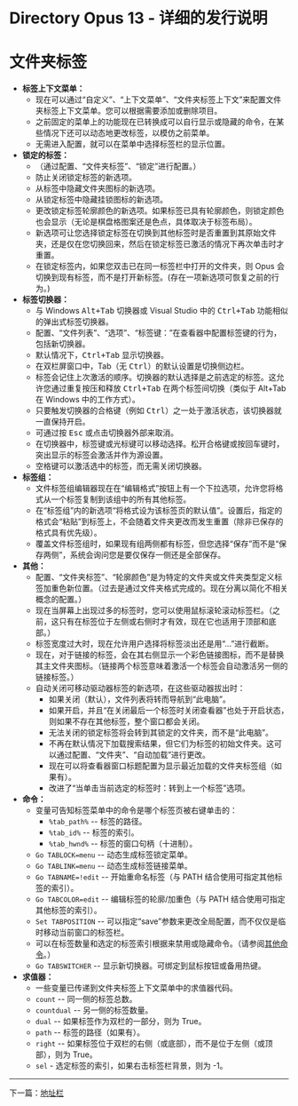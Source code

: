 # Directory Opus 13 - 详细的发行说明

# 文件夹标签

- **标签上下文菜单：**
  - 现在可以通过“自定义”、“上下文菜单”、“文件夹标签上下文”来配置文件夹标签上下文菜单。您可以根据需要添加或删除项目。
  - 之前固定的菜单上的功能现在已转换成可以自行显示或隐藏的命令，在某些情况下还可以动态地更改标签，以模仿之前菜单。
  - 无需进入配置，就可以在菜单中选择标签栏的显示位置。
- **锁定的标签：**
  - （通过配置、“文件夹标签”、“锁定”进行配置。）
  - 防止关闭锁定标签的新选项。
  - 从标签中隐藏文件夹图标的新选项。
  - 从锁定标签中隐藏挂锁图标的新选项。
  - 更改锁定标签轮廓颜色的新选项。如果标签已具有轮廓颜色，则锁定颜色也会显示（无论是棋盘格图案还是色点，具体取决于标签布局）。
  - 新选项可让您选择锁定标签在切换到其他标签时是否重置到其原始文件夹，还是仅在您切换回来，然后在锁定标签已激活的情况下再次单击时才重置。
  - 在锁定标签内，如果您双击已在同一标签栏中打开的文件夹，则 Opus 会切换到现有标签，而不是打开新标签。(存在一项新选项可恢复之前的行为。)
- **标签切换器：**
  - 与 Windows <kbd>Alt+Tab</kbd> 切换器或 Visual Studio 中的 <kbd>Ctrl+Tab</kbd> 功能相似的弹出式标签切换器。
  - 配置、“文件列表”、“选项”、“标签键：”在查看器中配置标签键的行为，包括新切换器。
  - 默认情况下，<kbd>Ctrl+Tab</kbd> 显示切换器。
  - 在双栏屏窗口中，Tab（无 <kbd>Ctrl</kbd>）的默认设置是切换侧边栏。
  - 标签会记住上次激活的顺序。切换器的默认选择是之前选定的标签。这允许您通过重复按压和释放 <kbd>Ctrl+Tab</kbd> 在两个标签间切换（类似于 Alt+Tab 在 Windows 中的工作方式）。
  - 只要触发切换器的合格键（例如 <kbd>Ctrl</kbd>）之一处于激活状态，该切换器就一直保持开启。
  - 可通过按 <kbd>Esc</kbd> 或点击切换器外部来取消。
  - 在切换器中，标签键或光标键可以移动选择。松开合格键或按回车键时，突出显示的标签会激活并作为源设置。
  - 空格键可以激活选中的标签，而无需关闭切换器。
- **标签组：**
  - 文件标签组编辑器现在在“编辑格式”按钮上有一个下拉选项，允许您将格式从一个标签复制到该组中的所有其他标签。
  - 在“标签组”内的新选项“将格式设为该标签页的默认值”。设置后，指定的格式会“粘贴”到标签上，不会随着文件夹更改而发生重置（除非已保存的格式具有优先级）。
  - 覆盖文件标签组时，如果现有组两侧都有标签，但您选择“保存”而不是“保存两侧”，系统会询问您是要仅保存一侧还是全部保存。
- **其他：**
  - 配置、“文件夹标签”、“轮廓颜色”是为特定的文件夹或文件夹类型定义标签加重色新位置。（过去是通过文件夹格式完成的。现在分离以简化不相关概念的配置。）
  - 现在当屏幕上出现过多的标签时，您可以使用鼠标滚轮滚动标签栏。（之前，这只有在标签位于左侧或右侧时才有效，现在它也适用于顶部和底部。）
  - 标签宽度过大时，现在允许用户选择将标签淡出还是用“...”进行截断。
  - 现在，对于链接的标签，会在其右侧显示一个彩色链接图标，而不是替换其主文件夹图标。（链接两个标签意味着激活一个标签会自动激活另一侧的链接标签。）
  - 自动关闭可移动驱动器标签的新选项，在这些驱动器拔出时：
    - 如果关闭（默认），文件列表将转而导航到“此电脑”。
    - 如果开启，并且“在关闭最后一个标签时关闭查看器”也处于开启状态，则如果不存在其他标签，整个窗口都会关闭。
    - 无法关闭的锁定标签将会转到其锁定的文件夹，而不是“此电脑”。
    - 不再在默认情况下加载搜索结果，但它们为标签的初始文件夹。这可以通过配置、“文件夹”、“自动加载”进行更改。
    - 现在可以将查看器窗口标题配置为显示最近加载的文件夹标签组（如果有）。
    - 改进了“当单击当前选定的标签时：转到上一个标签”选项。
- **命令：**
  - 变量可告知标签菜单中的命令是哪个标签页被右键单击的：
    - `%tab_path%` -- 标签的路径。
    - `%tab_id%` -- 标签的索引。
    - `%tab_hwnd%` -- 标签的窗口句柄（十进制）。
  - `Go TABLOCK=menu` -- 动态生成标签锁定菜单。
  - `Go TABLINK=menu` -- 动态生成标签链接菜单。
  - `Go TABNAME=!edit` -- 开始重命名标签（与 PATH 结合使用可指定其他标签的索引）。
  - `Go TABCOLOR=edit` -- 编辑标签的轮廓/加重色（与 PATH 结合使用可指定其他标签的索引）。
  - `Set TABPOSITION` -- 可以指定“save”参数来更改全局配置，而不仅仅是临时移动当前窗口的标签栏。
  - 可以在标签数量和选定的标签索引根据来禁用或隐藏命令。（请参阅[其他命令](misc_commands.zh.md)。）
  - `Go TABSWITCHER` -- 显示新切换器。可绑定到鼠标按钮或备用热键。
- **求值器：**
  - 一些变量已传递到文件夹标签上下文菜单中的求值器代码。
  - `count` -- 同一侧的标签总数。
  - `countdual` -- 另一侧的标签数量。
  - `dual` -- 如果标签作为双栏的一部分，则为 True。
  - `path` -- 标签的路径（如果有）。
  - `right` -- 如果标签位于双栏的右侧（或底部），而不是位于左侧（或顶部），则为 True。
  - `sel` - 选定标签的索引，如果右击标签栏背景，则为 -1。

------------------------------------------------------------------------

下一篇：[地址栏](/Manual/release_history/opus13_detailed/location_bar.zh.md)